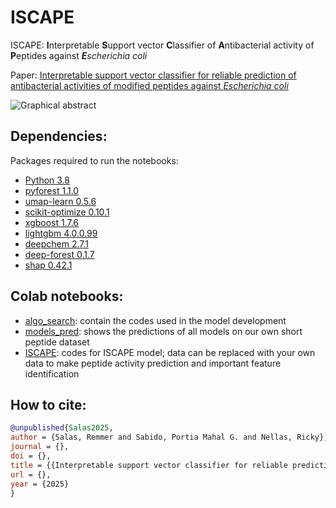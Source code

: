 # ISCAPE
ISCAPE: **I**nterpretable **S**upport vector **C**lassifier of **A**ntibacterial activity of **P**eptides against **_E_**_scherichia coli_

Paper: [Interpretable support vector classifier for reliable prediction of antibacterial activities of modified peptides against *Escherichia coli*]()

![Graphical abstract]()

## Dependencies: 

Packages required to run the notebooks:
- [Python 3.8](https://www.python.org/downloads/release/python-380/)
- [pyforest 1.1.0](https://github.com/8080labs/pyforest)
- [umap-learn 0.5.6](https://github.com/lmcinnes/umap)
- [scikit-optimize 0.10.1](https://github.com/scikit-optimize/scikit-optimize)
- [xgboost 1.7.6](https://github.com/dmlc/xgboost/tree/master)
- [lightgbm 4.0.0.99](https://github.com/microsoft/LightGBM)
- [deepchem 2.7.1](https://github.com/deepchem/deepchem)
- [deep-forest 0.1.7](https://github.com/LAMDA-NJU/Deep-Forest)
- [shap 0.42.1](https://github.com/shap/shap/tree/master) 

## Colab notebooks:

- [algo_search](https://github.com/mersalas/ISCAPE/blob/main/algo_search.ipynb): contain the codes used in the model development
- [models_pred](https://github.com/mersalas/ISCAPE/blob/main/models_pred.ipynb): shows the predictions of all models on our own short peptide dataset 
- [ISCAPE](https://github.com/mersalas/ISCAPE/blob/main/ISCAPE.ipynb): codes for ISCAPE model; data can be replaced with your own data to make peptide activity prediction and important feature identification

## How to cite:
```bibtex
@unpublished{Salas2025,
author = {Salas, Remmer and Sabido, Portia Mahal G. and Nellas, Ricky},
journal = {},
doi = {},
title = {{Interpretable support vector classifier for reliable prediction of antibacterial activities of modified peptides against *Escherichia coli*}},
url = {},
year = {2025}
}
